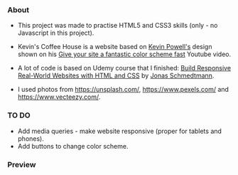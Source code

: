 ### About
* This project was made to practise HTML5 and CSS3 skills (only - no Javascript in this project).
* Kevin's Coffee House is a website based on
<a href="https://www.youtube.com/channel/UCJZv4d5rbIKd4QHMPkcABCw">Kevin Powell's</a>
design shown on his 
<a href="https://www.youtube.com/watch?v=mq8LYj6kRyE">Give your site a fantastic color scheme fast</a> Youtube video.

* A lot of code is based on Udemy course that I finished:
<a href="https://www.udemy.com/course/design-and-develop-a-killer-website-with-html5-and-css3/">Build Responsive Real-World Websites with HTML and CSS</a> by
<a href="https://www.udemy.com/user/jonasschmedtmann/">Jonas Schmedtmann</a>.

* I used photos from https://unsplash.com/, https://www.pexels.com/ and https://www.vecteezy.com/.

### TO DO
* Add media queries - make website responsive (proper for tablets and phones).
* Add buttons to change color scheme.

### Preview
